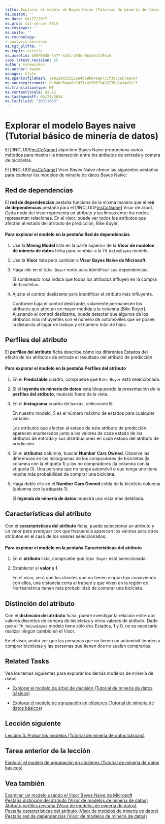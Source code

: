```yaml
---
title: Explorar el modelo de Bayes Naive (Tutorial de minería de datos básicos) | Documentos de Microsoft
ms.custom: ''
ms.date: 04/27/2017
ms.prod: sql-server-2014
ms.reviewer: ''
ms.suite: ''
ms.technology:
- analysis-services
ms.tgt_pltfrm: ''
ms.topic: article
ms.assetid: b06708d5-4477-4a51-bf8d-0b1e3c1f9ebb
caps.latest.revision: 25
author: minewiskan
ms.author: owend
manager: kfile
ms.openlocfilehash: ce01a9d352513e4b69bb4a9e735f30cc657a9c97
ms.sourcegitcommit: 8c040e5b4e8c7d37ca295679410770a1af4d2e1f
ms.translationtype: MT
ms.contentlocale: es-ES
ms.lasthandoff: 06/21/2018
ms.locfileid: "36311863"
---
```

# <a name="exploring-the-naive-bayes-model-basic-data-mining-tutorial"></a>Explorar el modelo Bayes naive (Tutorial básico de minería de datos)
  El [!INCLUDE[msCoName](../includes/msconame-md.md)] algoritmo Bayes Naive proporciona varios métodos para mostrar la interacción entre los atributos de entrada y compra de bicicletas.  
  
 El [!INCLUDE[msCoName](../includes/msconame-md.md)] Visor Bayes Naive ofrece las siguientes pestañas para explorar los modelos de minería de datos Bayes Naive:  
  
 
  
##  <a name="DependencyNetwork"></a> Red de dependencias  
 El **red de dependencias** pestaña funciona de la misma manera que el **red de dependencias** pestaña para el [!INCLUDE[msCoName](../includes/msconame-md.md)] Visor de árbol. Cada nodo del visor representa un atributo y las líneas entre los nodos representan relaciones. En el visor, puede ver todos los atributos que afectan al estado del atributo de predicción, Bike Buyer.  
  
#### <a name="to-explore-the-model-in-the-dependency-network-tab"></a>Para explorar el modelo en la pestaña Red de dependencias  
  
1.  Use la **Mining Model** lista en la parte superior de la **Visor de modelos de minería de datos** ficha para cambiar a la `TM_NaiveBayes` modelo.  
  
2.  Use la **Visor** lista para cambiar a **Visor Bayes Naive de Microsoft**.  
  
3.  Haga clic en el `Bike Buyer` nodo para identificar sus dependencias.  
  
     El sombreado rosa indica que todos los atributos influyen en la compra de bicicletas.  
  
4.  Ajuste el control deslizante para identificar el atributo más influyente.  
  
     Conforme baja el control deslizante, solamente permanecen los atributos que afectan en mayor medida a la columna [Bike Buyer]. Ajustando el control deslizante, puede detectar que algunos de los atributos más influyentes son el número de automóviles que se posee, la distancia al lugar de trabajo y el número total de hijos.  
 
  
##  <a name="AttributeProfiles"></a> Perfiles del atributo  
 El **perfiles del atributo** ficha describe cómo los diferentes Estados del efecto de los atributos de entrada el resultado del atributo de predicción.  
  
#### <a name="to-explore-the-model-in-the-attribute-profiles-tab"></a>Para explorar el modelo en la pestaña Perfiles del atributo  
  
1.  En el **Predictable** cuadro, compruebe que `Bike Buyer` está seleccionada.  
  
2.  Si el **leyenda de minería de datos** está bloqueando la presentación de la **perfiles del atributo**, muévalo fuera de la vista.  
  
3.  En el **histograma** cuadro de barras, seleccione **5**.  
  
     En nuestro modelo, 5 es el número máximo de estados para cualquier variable.  
  
     Los atributos que afectan al estado de este atributo de predicción aparecen enumerados junto a los valores de cada estado de los atributos de entrada y sus distribuciones en cada estado del atributo de predicción.  
  
4.  En el **atributos** columna, buscar **Number Cars Owned**.  Observe las diferencias en los histogramas de los compradores de bicicletas (la columna con la etiqueta 1) y los no compradores (la columna con la etiqueta 0). Una persona que no tenga automóvil o que tenga uno tiene mucha más probabilidad de comprar una bicicleta.  
  
5.  Haga doble clic en el **Number Cars Owned** celda de la bicicleta columna (columna con la etiqueta 1).  
  
     El **leyenda de minería de datos** muestra una vista más detallada.  
  
  
##  <a name="AttributeCharacteristics"></a> Características del atributo  
 Con el **características del atributo** ficha, puede seleccionar un atributo y un valor para averiguar con qué frecuencia aparecen los valores para otros atributos en el caso de los valores seleccionados.  
  
#### <a name="to-explore-the-model-in-the-attribute-characteristics-tab"></a>Para explorar el modelo en la pestaña Características del atributo  
  
1.  En el **atributo** lista, compruebe que `Bike Buyer` está seleccionada.  
  
2.  Establecer el **valor** a **1**.  
  
     En el visor, verá que los clientes que no tienen ningún hijo conviviendo con ellos, una distancia corta al trabajo y que viven en la región de Norteamérica tienen más probabilidad de comprar una bicicleta.  
  
  
##  <a name="AttributeDiscrimination"></a> Distinción del atributo  
 Con el **distinción del atributo** ficha, puede investigar la relación entre dos valores discretos de compra de bicicletas y otros valores de atributo. Dado que el `TM_NaiveBayes` modelo tiene sólo dos Estados, 1 y 0, no es necesario realizar ningún cambio en el Visor.  
  
 En el visor, podrá ver que las personas que no tienen un automóvil tienden a comprar bicicletas y las personas que tienen dos no suelen comprarlas.  
  
## <a name="related-tasks"></a>Related Tasks  
 Vea los temas siguientes para explorar los demás modelos de minería de datos.  
  
-   [Explorar el modelo de árbol de decisión &#40;Tutorial de minería de datos básicos&#41;](../../2014/tutorials/exploring-the-decision-tree-model-basic-data-mining-tutorial.md)  
  
-   [Explorar el modelo de agrupación en clústeres &#40;Tutorial de minería de datos básicos&#41;](../../2014/tutorials/exploring-the-clustering-model-basic-data-mining-tutorial.md)  
  
## <a name="next-lesson"></a>Lección siguiente  
 [Lección 5: Probar los modelos &#40;Tutorial de minería de datos básicos&#41;](../../2014/tutorials/lesson-5-testing-models-basic-data-mining-tutorial.md)  
  
## <a name="previous-task-in-lesson"></a>Tarea anterior de la lección  
 [Explorar el modelo de agrupación en clústeres &#40;Tutorial de minería de datos básicos&#41;](../../2014/tutorials/exploring-the-clustering-model-basic-data-mining-tutorial.md)  
  
## <a name="see-also"></a>Vea también  
 [Examinar un modelo usando el Visor Bayes Naive de Microsoft](../../2014/analysis-services/data-mining/browse-a-model-using-the-microsoft-naive-bayes-viewer.md)   
 [Pestaña distinción del atributo &#40;Visor de modelos de minería de datos&#41;](../../2014/analysis-services/attribute-discrimination-tab-mining-model-viewer.md)   
 [Atributo perfiles pestaña &#40;Visor de modelos de minería de datos&#41;](../../2014/analysis-services/attribute-profiles-tab-mining-model-viewer.md)   
 [Pestaña características del atributo &#40;Visor de modelos de minería de datos&#41;](../../2014/analysis-services/attribute-characteristics-tab-mining-model-viewer.md)   
 [Pestaña red de dependencias &#40;Visor de modelos de minería de datos&#41;](../../2014/analysis-services/dependency-network-tab-mining-model-viewer.md)  
  
  